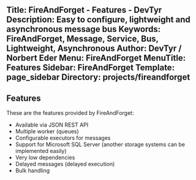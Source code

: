 Title: FireAndForget - Features - DevTyr
Description: Easy to configure, lightweight and asynchronous message bus
Keywords: FireAndForget, Message, Service, Bus, Lightweight, Asynchronous
Author: DevTyr / Norbert Eder
Menu: FireAndForget
MenuTitle: Features
Sidebar: FireAndForget
Template: page_sidebar
Directory: projects/fireandforget
-----

## Features

These are the features provided by FireAndForget:

* Available via JSON REST API
* Multiple worker (queues)
* Configurable executors for messages
* Support for Microsoft SQL Server (another storage systems can be implemented easily)
* Very low dependencies
* Delayed messages (delayed execution)
* Bulk handling



